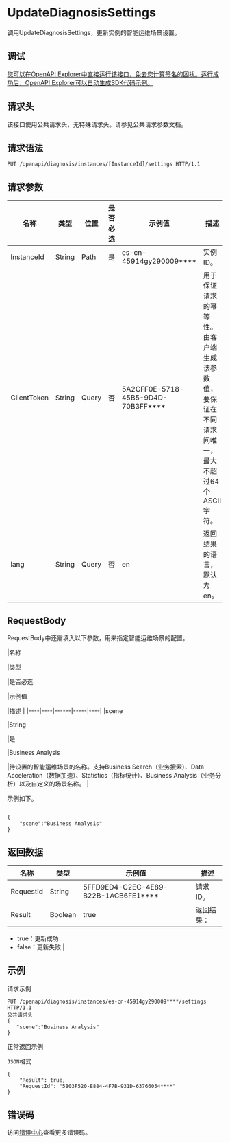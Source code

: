 # UpdateDiagnosisSettings

调用UpdateDiagnosisSettings，更新实例的智能运维场景设置。

## 调试

[您可以在OpenAPI Explorer中直接运行该接口，免去您计算签名的困扰。运行成功后，OpenAPI Explorer可以自动生成SDK代码示例。](https://api.aliyun.com/#product=elasticsearch&api=UpdateDiagnosisSettings&type=ROA&version=2017-06-13)

## 请求头

该接口使用公共请求头，无特殊请求头。请参见公共请求参数文档。

## 请求语法

```
PUT /openapi/diagnosis/instances/[InstanceId]/settings HTTP/1.1
```

## 请求参数

|名称|类型|位置|是否必选|示例值|描述|
|--|--|--|----|---|--|
|InstanceId|String|Path|是|es-cn-45914gy290009\*\*\*\*|实例ID。 |
|ClientToken|String|Query|否|5A2CFF0E-5718-45B5-9D4D-70B3FF\*\*\*\*|用于保证请求的幂等性。由客户端生成该参数值，要保证在不同请求间唯一，最大不超过64个ASCII字符。 |
|lang|String|Query|否|en|返回结果的语言，默认为en。 |

## RequestBody

RequestBody中还需填入以下参数，用来指定智能运维场景的配置。

|名称

|类型

|是否必选

|示例值

|描述 |
|----|----|------|-----|----|
|scene

|String

|是

|Business Analysis

|待设置的智能运维场景的名称。支持Business Search（业务搜索）、Data Acceleration（数据加速）、Statistics（指标统计）、Business Analysis（业务分析）以及自定义的场景名称。 |

示例如下。

```

{
    "scene":"Business Analysis"
}

```

## 返回数据

|名称|类型|示例值|描述|
|--|--|---|--|
|RequestId|String|5FFD9ED4-C2EC-4E89-B22B-1ACB6FE1\*\*\*\*|请求ID。 |
|Result|Boolean|true|返回结果：

 -   true：更新成功
-   false：更新失败 |

## 示例

请求示例

```
PUT /openapi/diagnosis/instances/es-cn-45914gy290009****/settings HTTP/1.1
公共请求头
{ 
   "scene":"Business Analysis"
}
```

正常返回示例

`JSON`格式

```
{
	"Result": true,
	"RequestId": "5B03F520-E884-4F7B-931D-63766054****"
}
```

## 错误码

访问[错误中心](https://error-center.aliyun.com/status/product/elasticsearch)查看更多错误码。

